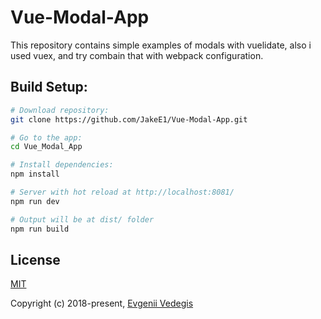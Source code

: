 
# Vue-Modal-App
This repository contains simple examples of modals with vuelidate, also i used vuex, and try combain that with webpack configuration.

## Build Setup:

``` bash
# Download repository:
git clone https://github.com/JakeE1/Vue-Modal-App.git

# Go to the app:
cd Vue_Modal_App

# Install dependencies:
npm install

# Server with hot reload at http://localhost:8081/
npm run dev

# Output will be at dist/ folder
npm run build
```
## License
[MIT](./LICENSE)

Copyright (c) 2018-present, [Evgenii Vedegis](https://github.com/vedees)